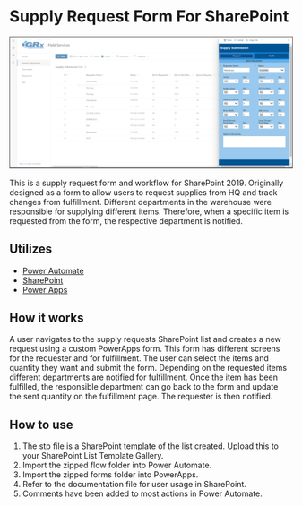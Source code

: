 # Supply Request Form For SharePoint

<img src="/images/supply_submission_window.png" style='border:1px solid #555'>

This is a supply request form and workflow for SharePoint 2019. Originally designed as a form to allow users to request supplies from HQ and track changes from fulfillment. Different departments in the warehouse were responsible for supplying different items. Therefore, when a specific item is requested from the form, the respective department is notified. 

## Utilizes

* [Power Automate](https://flow.microsoft.com/en-us/)
* [SharePoint](https://www.microsoft.com/en-us/microsoft-365/sharepoint/collaboration)
* [Power Apps](https://powerapps.microsoft.com/en-us/)

## How it works

A user navigates to the supply requests SharePoint list and creates a new request using a custom PowerApps form. This form has different screens for the requester and for fulfillment. The user can select the items and quantity they want and submit the form. Depending on the requested items different departments are notified for fulfillment. Once the item has been fulfilled, the responsible department can go back to the form and update the sent quantity on the fulfillment page. The requester is then notified.  

## How to use
1. The stp file is a SharePoint template of the list created. Upload this to your SharePoint List Template Gallery.
2. Import the zipped flow folder into Power Automate.
3. Import the zipped forms folder into PowerApps.
4. Refer to the documentation file for user usage in SharePoint.
5. Comments have been added to most actions in Power Automate. 
